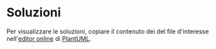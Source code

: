 # Soluzioni
Per visualizzare le soluzioni, copiare il contenuto dei del file d'interesse 
nell'[editor online](https://www.plantuml.com/plantuml/uml/) di [PlantUML](https://plantuml.com/class-diagram).